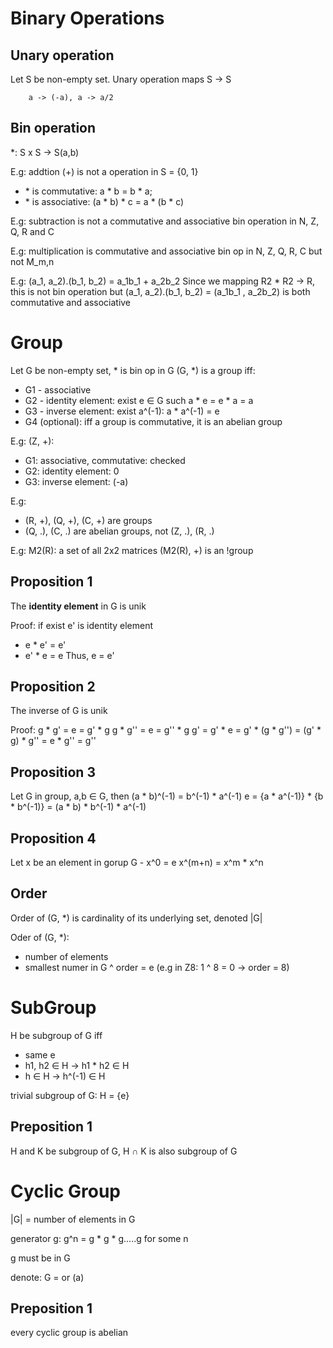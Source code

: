 # Binary Operations

## Unary operation
Let S be non-empty set. Unary operation maps S -> S
```
    a -> (-a), a -> a/2
```

## Bin operation
*: S x S -> S(a,b) 

E.g: addtion (+) is not a operation in S = {0, 1}
- \* is commutative: a * b = b * a;
- \* is associative: (a * b) * c = a * (b * c)

E.g: subtraction is not a commutative and associative bin operation in N, Z, Q, R and C

E.g: multiplication is commutative and associative bin op in N, Z, Q, R, C but not M_m,n

E.g: (a_1, a_2).(b_1, b_2) = a_1b_1 + a_2b_2
Since we mapping R2 * R2 -> R, this is not bin operation
but (a_1, a_2).(b_1, b_2) = (a_1b_1 , a_2b_2) is both commutative and associative

# Group
Let G be non-empty set, * is bin op in G
(G, *) is a group iff:
- G1 - associative
- G2 - identity element: exist e $\in$ G such a * e = e * a = a
- G3 - inverse element: exist a^(-1): a * a^(-1) = e
- G4 (optional): iff a group is commutative, it is an abelian group

E.g: (Z, +):
- G1: associative, commutative: checked
- G2: identity element: 0
- G3: inverse element: (-a)

E.g: 
- (R, +), (Q, +), (C, +) are groups
- (Q, .), (C, .) are abelian groups, not (Z, .), (R, .)

E.g: M2(R): a set of all 2x2 matrices
(M2(R), +) is an !group

## Proposition 1
The **identity element** in G is unik

Proof: if exist e' is identity element
- e * e' = e'
- e' * e = e
Thus, e = e'

## Proposition 2
The inverse of G is unik

Proof:  g * g' = e = g' * g
        g * g'' = e = g'' * g
        g' = g' * e = g' * (g * g'') = (g' * g) * g'' = e * g'' = g''

## Proposition 3
Let G in group, a,b $\in$ G, then (a * b)^(-1) = b^(-1) * a^(-1)
e = {a * a^(-1)} * {b * b^(-1)} = (a * b) * b^(-1) * a^(-1) 

## Proposition 4
Let x be an element in gorup G - x^0 = e
x^(m+n) = x^m * x^n

## Order
Order of (G, *) is cardinality of its underlying set, denoted |G|

Oder of (G, *):
- number of elements
- smallest numer in G ^ order = e (e.g in Z8: 1 ^ 8 = 0 -> order = 8)

# SubGroup
H be subgroup of G iff
- same e
- h1, h2 $\in$ H -> h1 * h2 $\in$ H
- h $\in$ H -> h^(-1) $\in$ H

trivial subgroup of G: H = {e}

## Preposition 1
H and K be subgroup of G, H $\cap$ K is also subgroup of G

# Cyclic Group
|G| = number of elements in G

generator g: g^n = g * g * g.....g for some n

g must be in G

denote: G = <a> or (a)

## Preposition 1
every cyclic group is abelian
